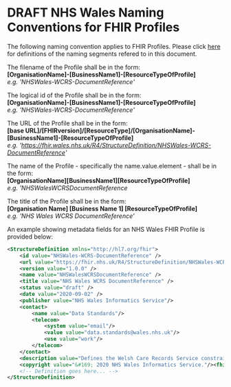# DRAFT NHS Wales Naming Conventions for FHIR Profiles

The following naming convention applies to FHIR Profiles. Please click [here](FHIR-NamingConventions.md) for definitions of the naming segments refered to in this document.

The filename of the Profile shall be in the form:  
**[OrganisationName]-[BusinessName1]-[ResourceTypeOfProfile]**  
*e.g. 'NHSWales-WCRS-DocumentReference'*

The logical id of the Profile shall be in the form:  
**[OrganisationName]-[BusinessName1]-[ResourceTypeOfProfile]**  
*e.g. 'NHSWales-WCRS-DocumentReference'*

The URL of the Profile shall be in the form:  
**[base URL]/[FHIRversion]/[ResourceType]/[OrganisationName]-[BusinessName1]-[ResourceTypeOfProfile]**  
*e.g. 'https://fhir.wales.nhs.uk/R4/StructureDefinition/NHSWales-WCRS-DocumentReference'*

The name of the Profile - specifically the name.value.element - shall be in the form:  
**[OrganisationName][BusinessName1][ResourceTypeOfProfile]**   
*e.g. 'NHSWalesWCRSDocumentReference*

The title of the Profile shall be in the form:  
**[Organisation Name] [Business Name 1] [ResourceTypeOfProfile]**   
*e.g. 'NHS Wales WCRS DocumentReference'*

An example showing metadata fields for an NHS Wales FHIR Profile is provided below:
```xml
<StructureDefinition xmlns="http://hl7.org/fhir">
    <id value="NHSWales-WCRS-DocumentReference" />
    <url value="https://fhir.nhs.uk/R4/StructureDefinition/NHSWales-WCRS-DocumentReference" />
    <version value="1.0.0" />
    <name value="NHSWalesWCRSDocumentReference" />
    <title value="NHS Wales WCRS DocumentReference" />
    <status value="draft" />
    <date value="2020-09-02" />
	<publisher value="NHS Wales Informatics Service"/>
	<contact>
		<name value="Data Standards"/>
		<telecom>
			<system value="email"/>
			<value value="data.standards@wales.nhs.uk"/>
			<use value="work"/>
		</telecom>
	</contact>
    <description value="Defines the Welsh Care Records Service constraints and extensions on the DocumentReference resource." />
    <copyright value="&#169; 2020 NHS Wales Informatics Service."/><fhirVersion value="4.0.1" />
	<!-- Definition goes here... -->
</StructureDefinition>
```
